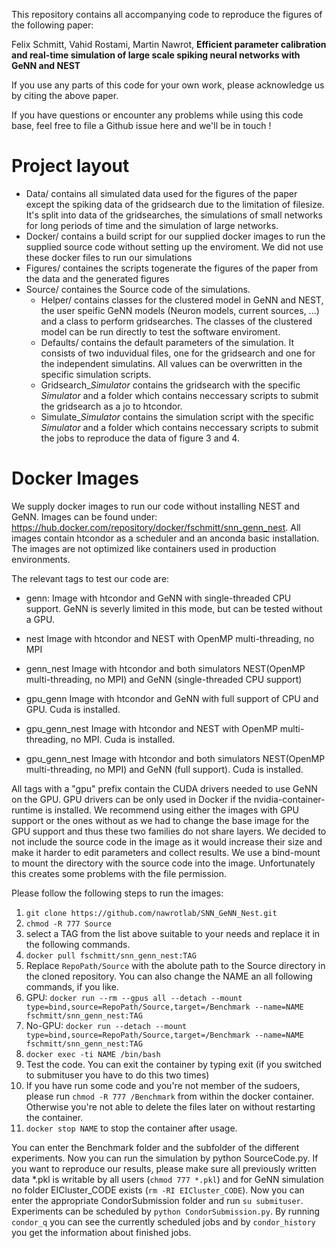This repository contains all accompanying code to reproduce the figures of the following paper:

Felix Schmitt, Vahid Rostami, Martin Nawrot, **Efficient parameter calibration and real-time
simulation of large scale spiking neural networks with GeNN and NEST**

If you use any parts of this code for your own work, please acknowledge us by citing the above paper.

If you have questions or encounter any problems while using this code base, feel free to file a Github issue here and we'll be in touch !

# Project layout
- Data/ contains all simulated data used for the figures of the paper except the spiking data of the gridsearch due to the limitation of filesize. It's split into data of the gridsearches, the simulations of small networks for long periods of time and the simulation of large networks.
- Docker/ contains a build script for our supplied docker images to run the supplied source code without setting up the enviroment. We did not use these docker files to run our simulations
- Figures/ containes the scripts togenerate the figures of the paper from the data and the generated figures
- Source/ containes the Source code of the simulations.
  - Helper/ contains classes for the clustered model in GeNN and NEST, the user speific GeNN models (Neuron models, current sources, ...) and a class to perform gridsearches. The classes of the clustered model can be run directly to test the software enviroment.
  - Defaults/ contains the default parameters of the simulation. It consists of two induvidual files, one for the gridsearch and one for the independent simulatins. All values can be overwritten in the specific simulation scripts.
  - Gridsearch_$Simulator$ contains the gridsearch with the specific $Simulator$ and a folder which contains neccessary scripts to submit the gridsearch as a jo to htcondor.
  - Simulate_$Simulator$ contains the simulation script with the specific $Simulator$ and a folder which contains neccessary scripts to submit the jobs to reproduce the data of figure 3 and 4.

# Docker Images
We supply docker images to run our code without installing NEST and GeNN.
Images can be found under: https://hub.docker.com/repository/docker/fschmitt/snn_genn_nest. 
All images contain htcondor as a scheduler and an anconda basic installation. The images are not optimized like containers used in production environments. 

The relevant tags to test our code are:
- genn:           Image with htcondor and GeNN with single-threaded CPU support. GeNN is severly limited in this mode, but can be tested without a GPU.
- nest            Image with htcondor and NEST with OpenMP multi-threading, no MPI
- genn_nest       Image with htcondor and both simulators NEST(OpenMP multi-threading, no MPI) and GeNN (single-threaded CPU support)

- gpu_genn        Image with htcondor and GeNN with full support of CPU and GPU. Cuda is installed.
- gpu_genn_nest   Image with htcondor and NEST with OpenMP multi-threading, no MPI. Cuda is installed.
- gpu_genn_nest   Image with htcondor and both simulators NEST(OpenMP multi-threading, no MPI) and GeNN (full support). Cuda is installed.

All tags with a "gpu" prefix contain the CUDA drivers needed to use GeNN on the GPU. GPU drivers can be only used in Docker if the  nvidia-container-runtime is installed. We recommend using either the images with GPU support or the ones without as we had to change the base image for the GPU support and thus these two families do not share layers. 
We decided to not include the source code in the image as it would increase their size and make it harder to edit parameters and collect results. We use a bind-mount to mount the directory with the source code into the image. Unfortunately this creates some problems with the file permission. 

Please follow the following steps to run the images:
1) `git clone https://github.com/nawrotlab/SNN_GeNN_Nest.git`
2) `chmod -R 777 Source`
3)  select a TAG from the list above suitable to your needs and replace it in the following commands.
4) `docker pull fschmitt/snn_genn_nest:TAG`
5)  Replace `RepoPath/Source` with the abolute path to the Source directory in the cloned repository. You can also change the NAME an all following commands, if you like.
6) GPU: `docker run --rm --gpus all --detach --mount type=bind,source=RepoPath/Source,target=/Benchmark --name=NAME fschmitt/snn_genn_nest:TAG`
6) No-GPU: `docker run --detach --mount type=bind,source=RepoPath/Source,target=/Benchmark --name=NAME fschmitt/snn_genn_nest:TAG`
7) `docker exec -ti NAME /bin/bash`
8) Test the code. You can exit the container by typing exit (if you switched to submituser you have to do this two times)
9) If you have run some code and you're not member of the sudoers, please run `chmod -R 777 /Benchmark` from within the docker container. Otherwise you're not able to delete the files later on without restarting the container.
10) `docker stop NAME` to stop the container after usage.

You can enter the Benchmark folder and the subfolder of the different experiments. Now you can run the simulation by python SourceCode.py.
If you want to reproduce our results, please make sure all previously written data \*.pkl is writable by all users (`chmod 777 *.pkl`) and for GeNN simulation no folder EICluster_CODE exists (`rm -RI EICluster_CODE`). Now you can enter the appropriate CondorSubmission folder and run `su submituser`. Experiments can be scheduled by `python CondorSubmission.py`. By running `condor_q` you can see the currently scheduled jobs and by `condor_history` you get the information about finished jobs.
